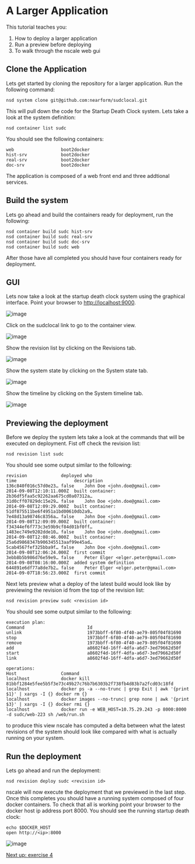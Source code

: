 A Larger Application
=======================

This tutorial teaches you:

1. How to deploy a larger application
2. Run a preview before deploying
2. To walk through the nscale web gui

Clone the Application
---------------------
Lets get started by cloning the repository for a larger application. Run the following command:

	nsd system clone git@github.com:nearform/sudclocal.git

This will pull down the code for the Startup Death Clock system. Lets take a look at the system definition:

	nsd container list sudc
	
You should see the following containers:

	web                  boot2docker    
	hist-srv             boot2docker     
	real-srv             boot2docker     
	doc-srv              boot2docker

The application is composed of a web front end and three addtional services.

Build the system
----------------
Lets go ahead and build the containers ready for deployment, run the following:

	nsd container build sudc hist-srv
	nsd container build sudc real-srv
	nsd container build sudc doc-srv
	nsd container build sudc web

After those have all completed you should have four containers ready for deployment.

GUI
---
Lets now take a look at the startup death clock system using the graphical interface. Point your browser to <a href="http://localhost:9000" target="_blank">http://localhost:9000</a>.

![image](https://raw.githubusercontent.com/nearform/nscale-workshop/master/img/systems.png)

Click on the sudclocal link to go to the container view.

![image](https://raw.githubusercontent.com/nearform/nscale-workshop/master/containers.png)

Show the revision list by clicking on the Revisions tab.

![image](https://raw.githubusercontent.com/nearform/nscale-workshop/master/revisions.png)

Show the system state by clicking on the System state tab.

![image](https://raw.githubusercontent.com/nearform/nscale-workshop/master/topology.png)

Show the timeline by clicking on the System timeline tab.

![image](https://raw.githubusercontent.com/nearform/nscale-workshop/master/img/timeline.png)
	
Previewing the deployment
-------------------------
Before we deploy the system lets take a look at the commands that will be executed on deployment. Fist off check the revision list:

	nsd revision list sudc

You should see some output similar to the following:

	revision             deployed who                                                     time                      description                                       
	136c840f016c57d0e23… false    John Doe <john.doe@gmail.com>                           2014-09-08T12:10:11.000Z  built container: 2b36df5faa5c92262aa675cd0a07312a…
	31d0cff07829dc15e29… false    John Doe <john.doe@gmail.com>                           2014-09-08T12:09:29.000Z  built container: 51df875511be6f4951a1bd00610db2a9…
	7e48d13a98746c8356a… false    John Doe <john.doe@gmail.com>                           2014-09-08T12:09:09.000Z  built container: f34344ef6f773c3e59b9cf84d01bf0ff…
	1483ec749e9202dde10… false    John Doe <john.doe@gmail.com>                           2014-09-08T12:08:46.000Z  built container: 25a6d9868347b906345513aaf99e45ad…
	5cab4567fef325bba9f… false    John Doe <john.doe@gmail.com>                           2014-09-08T12:06:24.000Z  first commit                                      
	3ebb8b5b986d76e59e9… false    Peter Elger <elger.peter@gmail.com>                     2014-09-08T08:16:00.000Z  added system definition                           
	644891e6df77a8de7b2… false    Peter Elger <elger.peter@gmail.com>                     2014-09-07T18:56:23.000Z  first commit

Next lets preview what a deploy of the latest build would look like by previewing the revision id from the top of the revision list:

	nsd revision preview sudc <revision id>

You should see some output similar to the following:

	execution plan: 
	Command                        Id                                                
	unlink                         1973bbff-6f80-4f40-ae79-805f04f81690              
	stop                           1973bbff-6f80-4f40-ae79-805f04f81690              
	remove                         1973bbff-6f80-4f40-ae79-805f04f81690              
	add                            a8602f4d-16ff-4dfa-a6d7-3ed79662d50f              
	start                          a8602f4d-16ff-4dfa-a6d7-3ed79662d50f              
	link                           a8602f4d-16ff-4dfa-a6d7-3ed79662d50f              

	operations: 
	Host                 Command                                                                                                                                               
	localhost            docker kill 81bbf1284e5fee5b5f3e73c49b27c76b7b6303b2f738fb4d83b7a2fcd03c18fd                                                                          
	localhost            docker ps -a --no-trunc | grep Exit | awk '{print $1}' | xargs -I {} docker rm {}                                                                     
	localhost            docker images --no-trunc| grep none | awk '{print $3}' | xargs -I {} docker rmi {}                                                                    
	localhost            docker run -e WEB_HOST=10.75.29.243 -p 8000:8000 -d sudc/web-223 sh /web/run.sh

to produce this view nscale has computed a delta between what the latest revisions of the system should look like compared with what is actually running on your system. 

Run the deployment
------------------
Lets go ahead and run the deployment:

	nsd revision deploy sudc <revision id>

nscale will now execute the deployment that we previewed in the last step. Once this completes you should have a running system composed of four docker containers. To check that all is working point your browser to the docker host ip address port 8000. You should see the running startup death clock:

	echo $DOCKER_HOST
	open http://<ip>:8000

![image](https://raw.githubusercontent.com/nearform/nscale-workshop/master/img/sudc.png)

[Next up: exercise 4](https://github.com/nearform/nscale-workshop/blob/master/ex4.md)
